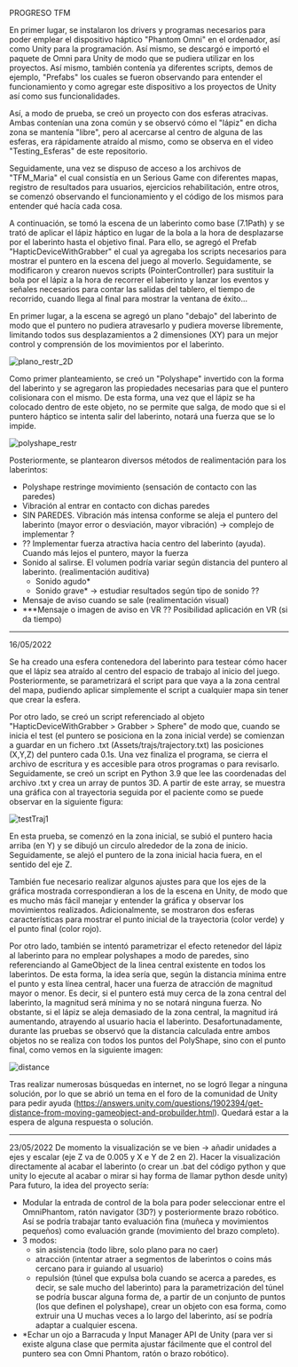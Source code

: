PROGRESO TFM

En primer lugar, se instalaron los drivers y programas necesarios para poder emplear el dispositivo háptico "Phantom Omni" en el ordenador,
así como Unity para la programación. Así mismo, se descargó e importó el paquete de Omni para Unity de modo que se pudiera utilizar en los
proyectos. Así mismo, también contenía ya diferentes scripts, demos de ejemplo, "Prefabs" los cuales se fueron observando para entender
el funcionamiento y como agregar este dispositivo a los proyectos de Unity así como sus funcionalidades.

Así, a modo de prueba, se creó un proyecto con dos esferas atracivas. Ambas contenían una zona común y se observó cómo el "lápiz"
en dicha zona se mantenía "libre", pero al acercarse al centro de alguna de las esferas, era rápidamente atraído al mismo, como se observa
en el video "Testing_Esferas" de este repositorio.

Seguidamente, una vez se dispuso de acceso a los archivos de "TFM_Maria" el cual consistía en un Serious Game con diferentes mapas, registro
de resultados para usuarios, ejercicios rehabilitación, entre otros, se comenzó observando el funcionamiento y el código de los mismos para entender
qué hacía cada cosa.

A continuación, se tomó la escena de un laberinto como base (7.1Path) y se trató de aplicar el lápiz háptico en lugar de la bola a la hora de
desplazarse por el laberinto hasta el objetivo final. Para ello, se agregó el Prefab "HapticDeviceWithGrabber" el cual ya agregaba los scripts
necesarios para mostrar el puntero en la escena del juego al moverlo. Seguidamente, se modificaron y crearon nuevos scripts (PointerController)
para sustituir la bola por el lápiz a la hora de recorrer el laberinto y lanzar los eventos y señales necesarios para contar las salidas del tablero,
el tiempo de recorrido, cuando llega al final para mostrar la ventana de éxito...

En primer lugar, a la escena se agregó un plano "debajo" del laberinto de modo que el puntero no pudiera atravesarlo y pudiera moverse libremente,
limitando todos sus desplazamientos a 2 dimensiones (XY) para un mejor control y comprensión de los movimientos por el laberinto.

![plano_restr_2D](https://user-images.githubusercontent.com/69549100/166656751-8b97314e-f0d9-450a-9e29-0022a221d20f.png)

Como primer planteamiento, se creó un "Polyshape" invertido con la forma del laberinto y se agregaron las propiedades necesarias para que el puntero
colisionara con el mismo. De esta forma, una vez que el lápiz se ha colocado dentro de este objeto, no se permite que salga, de modo que si el puntero
háptico se intenta salir del laberinto, notará una fuerza que se lo impide.

![polyshape_restr](https://user-images.githubusercontent.com/69549100/166656771-10afb031-3c52-4435-8c16-ba44fc99a010.png)

Posteriormente, se plantearon diversos métodos de realimentación para los laberintos:
- Polyshape restringe movimiento (sensación de contacto con las paredes)
- Vibración al entrar en contacto con dichas paredes
- SIN PAREDES. Vibración más intensa conforme se aleja el puntero del laberinto (mayor error o desviación, mayor vibración) -> complejo de implementar ?
- ?? Implementar fuerza atractiva hacia centro del laberinto (ayuda). Cuando más lejos el puntero, mayor la fuerza
- Sonido al salirse. El volumen podría variar según distancia del puntero al laberinto. (realimentación auditiva)
  - Sonido agudo*
  - Sonido grave* -> estudiar resultados según tipo de sonido ??
- Mensaje de aviso cuando se sale (realimentación visual)
- ***Mensaje o imagen de aviso en VR ?? Posibilidad aplicación en VR (si da tiempo)

-------------------------------------------------------------------------------
16/05/2022

Se ha creado una esfera contenedora del laberinto para testear cómo hacer que el lápiz sea atraído al centro del espacio de trabajo al inicio del juego. Posteriormente, se parametrizará el script para que vaya a la zona central del mapa, pudiendo aplicar simplemente el script a cualquier mapa sin tener que crear la esfera.

Por otro lado, se creó un script referenciado al objeto "HapticDeviceWithGrabber > Grabber > Sphere" de modo que, cuando se inicia el test (el puntero se posiciona en la zona inicial verde) se comienzan a guardar en un fichero .txt (Assets/trajs/trajectory.txt) las posiciones (X,Y,Z) del puntero cada 0.1s. Una vez finaliza el programa, se cierra el archivo de escritura y es accesible para otros programas o para revisarlo.
Seguidamente, se creó un script en Python 3.9 que lee las coordenadas del archivo .txt y crea un array de puntos 3D. A partir de este array, se muestra una gráfica con al trayectoria seguida por el paciente como se puede observar en la siguiente figura:

![testTraj1](https://user-images.githubusercontent.com/69549100/168579924-7bc50965-900f-49b0-ae96-dd0fdaab68d0.png)

En esta prueba, se comenzó en la zona inicial, se subió el puntero hacia arriba (en Y) y se dibujó un circulo alrededor de la zona de inicio. Seguidamente, se alejó el puntero de la zona inicial hacia fuera, en el sentido del eje Z.

También fue necesario realizar algunos ajustes para que los ejes de la gráfica mostrada correspondieran a los de la escena en Unity, de modo que es mucho más fácil manejar y entender la gráfica y observar los movimientos realizados. Adicionalmente, se mostraron dos esferas características para mostrar el punto inicial de la trayectoria (color verde) y el punto final (color rojo).

Por otro lado, también se intentó parametrizar el efecto retenedor del lápiz al laberinto para no emplear polyshapes a modo de paredes, sino referenciando al GameObject de la linea central existente en todos los laberintos. De esta forma, la idea sería que, según la distancia mínima entre el punto y esta línea central, hacer una fuerza de atracción de magnitud mayor o menor. Es decir, si el puntero está muy cerca de la zona central del laberinto, la magnitud será mínima y no se notará ninguna fuerza. No obstante, si el lápiz se aleja demasiado de la zona central, la magnitud irá aumentando, atrayendo al usuario hacia el laberinto.
Desafortunadamente, durante las pruebas se observó que la distancia calculada entre ambos objetos no se realiza con todos los puntos del PolyShape, sino con el punto final, como vemos en la siguiente imagen:

![distance](https://user-images.githubusercontent.com/69549100/168580993-78c9ffe2-7322-437b-8f77-27a3c505012f.png)

Tras realizar numerosas búsquedas en internet, no se logró llegar a ninguna solución, por lo que se abrió un tema en el foro de la comunidad de Unity para pedir ayuda (https://answers.unity.com/questions/1902394/get-distance-from-moving-gameobject-and-probuilder.html). Quedará estar a la espera de alguna respuesta o solución.

-------------------------------------------------------------------------------
23/05/2022
De momento la visualización se ve bien -> añadir unidades a ejes y escalar (eje Z va de 0.005 y X e Y de 2 en 2).
Hacer la visualización directamente al acabar el laberinto (o crear un .bat del código python y que unity lo ejecute al acabar o mirar si hay forma de llamar python desde unity)
Para futuro, la idea del proyecto sería:
- Modular la entrada de control de la bola para poder seleccionar entre el OmniPhantom, ratón navigator (3D?) y posteriormente brazo robótico. Así se podría trabajar tanto evaluación fina (muñeca y movimientos pequeños) como evaluación grande (movimiento del brazo completo).
- 3 modos: 
  -  sin asistencia (todo libre, solo plano para no caer)
  -  atracción (intentar atraer a segmentos de laberintos o coins más cercano para ir guiando al usuario)
  -  repulsión (túnel que expulsa bola cuando se acerca a paredes, es decir, se sale mucho del laberinto) para la parametrización del túnel se podría buscar alguna forma de, a partir de un conjunto de puntos (los que definen el polyshape), crear un objeto con esa forma, como extruir una U muchas veces a lo largo del laberinto, así se podría adaptar a cualquier escena.
-  *Echar un ojo a Barracuda y Input Manager API de Unity (para ver si existe alguna clase que permita ajustar fácilmente que el control del puntero sea con Omni Phantom, ratón o brazo robótico).
